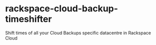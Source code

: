 # rackspace-cloud-backup-timeshifter
Shift times of all your Cloud Backups specific datacentre in Rackspace Cloud
